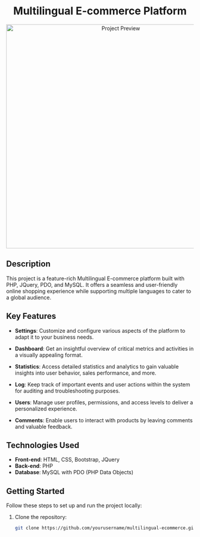 <h1 align="center">Multilingual E-commerce Platform</h1>
<p align="center">
  <img src="/path/to/preview.png" alt="Project Preview" width="600">
</p>

## Description

This project is a feature-rich Multilingual E-commerce platform built with PHP, JQuery, PDO, and MySQL. It offers a seamless and user-friendly online shopping experience while supporting multiple languages to cater to a global audience.

## Key Features

- **Settings**: Customize and configure various aspects of the platform to adapt it to your business needs.

- **Dashboard**: Get an insightful overview of critical metrics and activities in a visually appealing format.

- **Statistics**: Access detailed statistics and analytics to gain valuable insights into user behavior, sales performance, and more.

- **Log**: Keep track of important events and user actions within the system for auditing and troubleshooting purposes.

- **Users**: Manage user profiles, permissions, and access levels to deliver a personalized experience.

- **Comments**: Enable users to interact with products by leaving comments and valuable feedback.

## Technologies Used

- **Front-end**: HTML, CSS, Bootstrap, JQuery
- **Back-end**: PHP
- **Database**: MySQL with PDO (PHP Data Objects)

## Getting Started

Follow these steps to set up and run the project locally:

1. Clone the repository:
   ```bash
   git clone https://github.com/yourusername/multilingual-ecommerce.git
